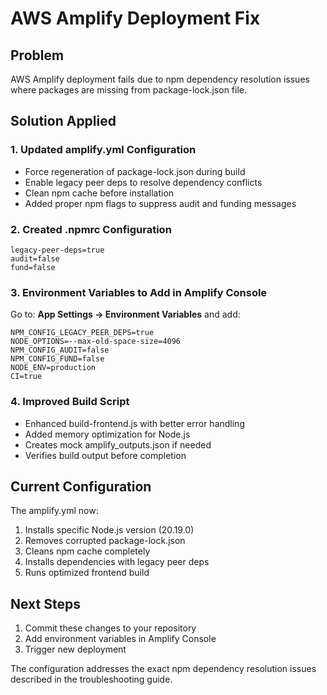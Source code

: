 # AWS Amplify Deployment Fix

## Problem
AWS Amplify deployment fails due to npm dependency resolution issues where packages are missing from package-lock.json file.

## Solution Applied

### 1. Updated amplify.yml Configuration
- Force regeneration of package-lock.json during build
- Enable legacy peer deps to resolve dependency conflicts  
- Clean npm cache before installation
- Added proper npm flags to suppress audit and funding messages

### 2. Created .npmrc Configuration
```
legacy-peer-deps=true
audit=false
fund=false
```

### 3. Environment Variables to Add in Amplify Console
Go to: **App Settings → Environment Variables** and add:
```
NPM_CONFIG_LEGACY_PEER_DEPS=true
NODE_OPTIONS=--max-old-space-size=4096
NPM_CONFIG_AUDIT=false
NPM_CONFIG_FUND=false
NODE_ENV=production
CI=true
```

### 4. Improved Build Script
- Enhanced build-frontend.js with better error handling
- Added memory optimization for Node.js
- Creates mock amplify_outputs.json if needed
- Verifies build output before completion

## Current Configuration

The amplify.yml now:
1. Installs specific Node.js version (20.19.0)
2. Removes corrupted package-lock.json
3. Cleans npm cache completely
4. Installs dependencies with legacy peer deps
5. Runs optimized frontend build

## Next Steps
1. Commit these changes to your repository
2. Add environment variables in Amplify Console
3. Trigger new deployment

The configuration addresses the exact npm dependency resolution issues described in the troubleshooting guide.